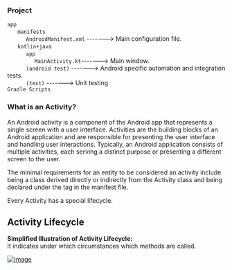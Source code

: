 ### Project

`app`  
&nbsp;&nbsp;&nbsp;&nbsp;&nbsp;&nbsp;`manifests`  
&nbsp;&nbsp;&nbsp;&nbsp;&nbsp;&nbsp;&nbsp;&nbsp;&nbsp;&nbsp;&nbsp;`AndroidManifest.xml` -------> Main configuration file.  
&nbsp;&nbsp;&nbsp;&nbsp;&nbsp;&nbsp;`kotlin+java`  
&nbsp;&nbsp;&nbsp;&nbsp;&nbsp;&nbsp;&nbsp;&nbsp;&nbsp;&nbsp;&nbsp;`app`   
&nbsp;&nbsp;&nbsp;&nbsp;&nbsp;&nbsp;&nbsp;&nbsp;&nbsp;&nbsp;&nbsp;&nbsp;&nbsp;&nbsp;&nbsp;&nbsp;`MainActivity.kt`-------> Main window.  
&nbsp;&nbsp;&nbsp;&nbsp;&nbsp;&nbsp;&nbsp;&nbsp;&nbsp;&nbsp;&nbsp;`(android test)` -------> Android specific automation and integration tests.   
&nbsp;&nbsp;&nbsp;&nbsp;&nbsp;&nbsp;&nbsp;&nbsp;&nbsp;&nbsp;&nbsp;`(test)` -------> Unit testing  
`Gradle Scripts`  

### What is an Activity?
An Android activity is a component of the Android app that represents a single screen with a user interface. 
Activities are the building blocks of an Android application and are responsible for presenting the user interface and handling user interactions. 
Typically, an Android application consists of multiple activities, each serving a distinct purpose or presenting a different screen to the user.


The minimal requirements for an entity to be considered an activity include being a class derived directly or indirectly from the Activity class and 
being declared under the <activity> tag in the manifest file.

Every Activity has a special lifecycle.

## Activity Lifecycle
**Simplified Illustration of Activity Lifecycle:**    
It indicates under which circumstances which methods are called.


            
[![image](https://r.resimlink.com/zuhlo.png)](https://resimlink.com/zuhlo)




